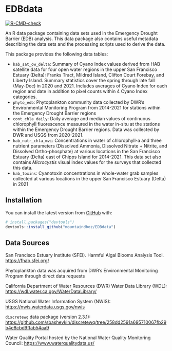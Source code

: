 
<!-- README.md is generated from README.Rmd. Please edit that file -->

# EDBdata

<!-- badges: start -->

[![R-CMD-check](https://github.com/mountaindboz/EDBdata/workflows/R-CMD-check/badge.svg)](https://github.com/mountaindboz/EDBdata/actions)
<!-- badges: end -->

An R data package containing data sets used in the Emergency Drought
Barrier (EDB) analysis. This data package also contains useful metadata
describing the data sets and the processing scripts used to derive the
data.

This package provides the following data tables:

-   `hab_sat_ow_delta`: Summary of Cyano Index values derived from HAB
    satellite data for four open water regions in the upper San
    Francisco Estuary (Delta): Franks Tract, Mildred Island, Clifton
    Court Forebay, and Liberty Island. Summary statistics cover the
    spring through late fall (May-Dec) in 2020 and 2021. Includes
    averages of Cyano Index for each region and date in addition to
    pixel counts within 4 Cyano Index categories.
-   `phyto_edb`: Phytoplankton community data collected by DWR’s
    Environmental Monitoring Program from 2014-2021 for stations within
    the Emergency Drought Barrier regions
-   `cont_chla_daily`: Daily average and median values of continuous
    chlorophyll fluorescence measured in the water in-situ at the
    stations within the Emergency Drought Barrier regions. Data was
    collected by DWR and USGS from 2020-2021.
-   `hab_nutr_chla_mvi`: Concentrations in water of chlorophyll-a and
    three nutrient parameters (Dissolved Ammonia, Dissolved Nitrate +
    Nitrite, and Dissolved Ortho-phosphate) at various locations in the
    San Francisco Estuary (Delta) east of Chipps Island for 2014-2021.
    This data set also contains *Microcystis* visual index values for
    the surveys that collected this data.
-   `hab_toxins`: Cyanotoxin concentrations in whole-water grab samples
    collected at various locations in the upper San Francisco Estuary
    (Delta) in 2021

## Installation

You can install the latest version from [GitHub](https://github.com/)
with:

``` r
# install.packages("devtools")
devtools::install_github("mountaindboz/EDBdata")
```

## Data Sources

San Francisco Estuary Institute (SFEI). Harmful Algal Blooms Analysis
Tool. <https://fhab.sfei.org/>

Phytoplankton data was acquired from DWR’s Environmental Monitoring
Program through direct data requests

California Department of Water Resources (DWR) Water Data Library (WDL):
<https://wdl.water.ca.gov/WaterDataLibrary/>

USGS National Water Information System (NWIS):
<https://nwis.waterdata.usgs.gov/nwis>

`discretewq` data package (version 2.3.1):
<https://github.com/sbashevkin/discretewq/tree/258dd2591a695710067fb29b4e8cbd9ffab54aa9>

Water Quality Portal hosted by the National Water Quality Monitoring
Council: <https://www.waterqualitydata.us/>
